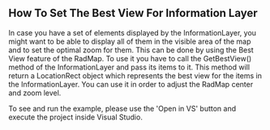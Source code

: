 ## How To Set The Best View For Information Layer
In case you have a set of elements displayed by the InformationLayer, you might want to be able to display all of them in the visible area of the map and to set the optimal zoom for them. This can be done by using the Best View feature of the RadMap. To use it you have to call the GetBestView() method of the InformationLayer and pass its items to it. This method will return a LocationRect object which represents the best view for the items in the InformationLayer. You can use it in order to adjust the RadMap center and zoom level.

To see and run the example, please use the 'Open in VS' button and execute the project inside Visual Studio.

[//]: <keywords:DataMapping, Location, ZoomLevel, ZoomRange, HotSpot, ToolTip>
